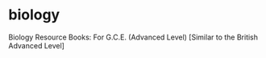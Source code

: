 # biology
Biology Resource Books: For G.C.E. (Advanced Level) [Similar to the British Advanced Level]
